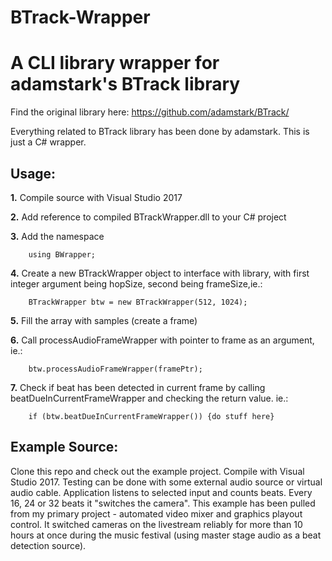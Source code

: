 # BTrack-Wrapper
A CLI library wrapper for adamstark's BTrack library
====================================================

Find the original library here: https://github.com/adamstark/BTrack/

Everything related to BTrack library has been done by adamstark. This is just a C# wrapper.

Usage:
---------------
**1.** Compile source with Visual Studio 2017

**2.** Add reference to compiled BTrackWrapper.dll to your C# project

**3.** Add the namespace

		using BWrapper; 

**4.** Create a new BTrackWrapper object to interface with library, with first integer argument being hopSize, second being frameSize,ie.: 

		BTrackWrapper btw = new BTrackWrapper(512, 1024); 

**5.** Fill the array with samples (create a frame)

**6.** Call processAudioFrameWrapper with pointer to frame as an argument, ie.: 

		btw.processAudioFrameWrapper(framePtr);

**7.** Check if beat has been detected in current frame by calling beatDueInCurrentFrameWrapper and checking the return value. ie.: 

		if (btw.beatDueInCurrentFrameWrapper()) {do stuff here} 

Example Source:
---------------
Clone this repo and check out the example project. Compile with Visual Studio 2017.
Testing can be done with some external audio source or virtual audio cable.
Application listens to selected input and counts beats. Every 16, 24 or 32 beats it "switches the camera".
This example has been pulled from my primary project - automated video mixer and graphics playout control.
It switched cameras on the livestream reliably for more than 10 hours at once during the music festival (using master stage audio as a beat detection source).